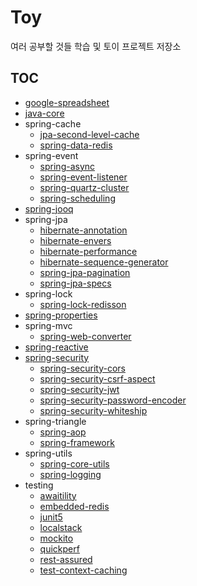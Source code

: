 # Toy

여러 공부할 것들 학습 및 토이 프로젝트 저장소

## TOC

- [google-spreadsheet](https://github.com/gmoon92/toy/blob/master/google-spreadsheet/README.md)
- [java-core](https://github.com/gmoon92/toy/blob/master/java-core/src/main/java/com/gmoon/javacore/JavaCoreApplication.java)
- spring-cache
    - [jpa-second-level-cache](https://github.com/gmoon92/toy/blob/master/spring-cache/jpa-second-level-cache/README.md)
    - [spring-data-redis](https://github.com/gmoon92/toy/blob/master/spring-cache/spring-data-redis/README.md)
- spring-event
    - [spring-async](https://github.com/gmoon92/toy/blob/master/spring-event/spring-async/README.md)
    - [spring-event-listener](https://github.com/gmoon92/toy/blob/master/spring-event/spring-event-listener/README.md)
    - [spring-quartz-cluster](https://github.com/gmoon92/toy/blob/master/spring-event/spring-quartz-cluster/README.md)
    - [spring-scheduling](https://github.com/gmoon92/toy/blob/master/spring-event/spring-scheduling/README.md)
- [spring-jooq](https://github.com/gmoon92/toy/tree/master/spring-jooq/README.md)
- spring-jpa
    - [hibernate-annotation](https://github.com/gmoon92/toy/blob/master/spring-jpa/hibernate-annotation/README.md)
    - [hibernate-envers](https://github.com/gmoon92/toy/blob/master/spring-jpa/hibernate-envers/doc/spring-data-envers.md)
    - [hibernate-performance](https://github.com/gmoon92/toy/tree/master/spring-jpa/hibernate-performance/doc)
    - [hibernate-sequence-generator](https://github.com/gmoon92/toy/blob/master/spring-jpa/hibernate-sequence-generator/README.md)
    - [spring-jpa-pagination](https://github.com/gmoon92/toy/blob/master/spring-jpa/spring-jpa-pagination/README.md)
    - [spring-jpa-specs](https://github.com/gmoon92/toy/blob/master/spring-jpa/spring-jpa-specs/README.md)
- spring-lock
    - [spring-lock-redisson](https://github.com/gmoon92/toy/blob/master/spring-lock/spring-lock-redisson/README.md)
- [spring-properties](https://github.com/gmoon92/toy/blob/master/spring-properties/README.md)
- spring-mvc
    - [spring-web-converter](https://github.com/gmoon92/toy/blob/master/spring-mvc/spring-web-converter/README.md)
- [spring-reactive](https://github.com/gmoon92/toy/blob/master/spring-reactive/README.md)
- [spring-security](https://github.com/gmoon92/toy/blob/master/spring-security/README.md)
    - [spring-security-cors](https://github.com/gmoon92/toy/blob/master/spring-security/spring-security-cors/README.md)
    - [spring-security-csrf-aspect](https://github.com/gmoon92/toy/blob/master/spring-security/spring-security-csrf-aspect/README.md)
    - [spring-security-jwt](https://github.com/gmoon92/toy/blob/master/spring-security/spring-security-jwt/README.md)
    - [spring-security-password-encoder](https://github.com/gmoon92/toy/blob/master/spring-security/spring-security-password-encoder/README.md)
    - [spring-security-whiteship](https://github.com/gmoon92/toy/blob/master/spring-security/spring-security-whiteship/doc)
- spring-triangle
    - [spring-aop](https://github.com/gmoon92/toy/blob/master/spring-triangle/spring-aop/src/test/java/com/gmoon/springaop/SpringAopApplicationTests.java)
    - [spring-framework](https://github.com/gmoon92/toy/blob/master/spring-triangle/spring-framework/doc)
- spring-utils
    - [spring-core-utils](https://github.com/gmoon92/toy/blob/master/spring-utils/spring-core-utils/src/test/java/com/gmoon/springcoreutils/SpringCoreUtilsApplicationTests.java)
    - [spring-logging](https://github.com/gmoon92/toy/blob/master/spring-utils/spring-logging/README.md)
- testing
    - [awaitility](https://github.com/gmoon92/toy/blob/master/testing/awaitility/README.md)
    - [embedded-redis](https://github.com/gmoon92/toy/blob/master/testing/embedded-redis/README.md#1-embedded-redis-for-kstyrc)
    - [junit5](https://github.com/gmoon92/toy/blob/master/testing/junit5/src/test/java/com/gmoon/junit5/Junit5ApplicationTests.java)
    - [localstack](https://github.com/gmoon92/toy/blob/master/testing/localstack/README.md)
    - [mockito](https://github.com/gmoon92/toy/blob/master/testing/mockito/README.md)
    - [quickperf](https://github.com/gmoon92/toy/blob/master/testing/quickperf/README.md)
    - [rest-assured](https://github.com/gmoon92/toy/blob/master/testing/rest-assured/README.md)
    - [test-context-caching](https://github.com/gmoon92/toy/blob/master/testing/test-context-caching/README.md)
